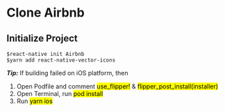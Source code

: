 # Clone Airbnb
## Initialize Project
```
$react-native init Airbnb
$yarn add react-native-vector-icons
```
***Tip:*** If building failed on iOS platform, then

1. Open Podfile and comment <mark>use_flipper!</mark> & <mark>flipper\_post\_install(installer)</mark>
2. Open Terminal, run <mark>pod install</mark>
3. Run <mark>yarn ios</mark>